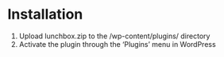 # Installation

1. Upload lunchbox.zip to the /wp-content/plugins/ directory
2. Activate the plugin through the ‘Plugins’ menu in WordPress
